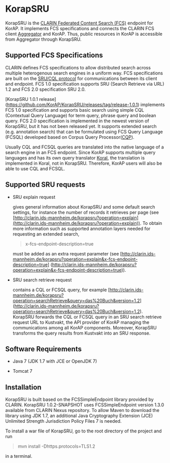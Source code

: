 # KorapSRU

KorapSRU is the [CLARIN Federated Content Search (FCS)](https://www.clarin.eu/content/federated-content-search-clarin-fcs) endpoint for KorAP. It implements FCS specifications and connects the CLARIN FCS client [Aggregator](http://weblicht.sfs.uni-tuebingen.de/Aggregator/) and KorAP. Thus, public resources in KorAP is accessible from Aggregator through KorapSRU.

## Supported FCS Specifications

CLARIN defines FCS specifications to allow distributed search across multiple heterogenous search engines in a uniform way. FCS specifications are built on the [SRU/CQL protocol](http://www.loc.gov/standards/sru/) for communications between its client and endpoint. FCS 1.0 specification supports SRU (Search Retrieve via URL) 1.2 and FCS 2.0 specification SRU 2.0. 


[KorapSRU 1.0.1 release] (https://github.com/KorAP/KorapSRU/releases/tag/release-1.0.1) implements FCS 1.0 specification and supports basic search using simple CQL (Contextual Query Language) for term query, phrase query and boolean query. FCS 2.0 specification is implemented in the newest version of KorapSRU, but it has not been released yet. It supports extended search (e.g. annotation search) that can be formulated using FCS Query Language (FCSQL) developed based on Corpus Query Processor([CQP](http://cwb.sourceforge.net/files/CQP_Tutorial/)).

Usually CQL and FCSQL queries are translated into the native language of a search engine in an FCS endpoint. Since KorAP supports multiple query languages and has its own query translator [Koral](https://github.com/KorAP/Koral), the translation is implemented in Koral, not in KorapSRU. Therefore, KorAP users will also be able to use CQL and FCSQL.

## Supported SRU requests

* SRU explain request

  gives general information about KorapSRU and some default search settings, for instance the number of records it retrieves per page (see [http://clarin.ids-mannheim.de/korapsru?operation=explain](http://clarin.ids-mannheim.de/korapsru?operation=explain)). To obtain more information such as supported annotation layers needed for requesting an extended search, 
  > x-fcs-endpoint-description=true 
  
  must be added as an extra request parameter (see [http://clarin.ids-mannheim.de/korapsru?operation=explain&x-fcs-endpoint-description=true] (http://clarin.ids-mannheim.de/korapsru?operation=explain&x-fcs-endpoint-description=true)).

* SRU search retrieve request  

  contains a CQL or FCSQL query, for example [http://clarin.ids-mannheim.de/korapsru?operation=searchRetrieve&query=das%20Buch&version=1.2] (http://clarin.ids-mannheim.de/korapsru?operation=searchRetrieve&query=das%20Buch&version=1.2). KorapSRU forwards the CQL or FCSQL query in an SRU search retrieve request URL to Kustvakt, the API provider of KorAP managing the communications among all KorAP components. Moreover, KorapSRU transforms the query results from Kustvakt into an SRU response.
  
## Software Requirements
  
* Java 7 (JDK 1.7 with JCE or OpenJDK 7)
 
* Tomcat 7

## Installation

KorapSRU is built based on the FCSSimpleEndpoint library provided by CLARIN. KorapSRU 1.0.2-SNAPSHOT uses FCSSimpleEndpoint version 1.3.0 available from CLARIN Nexus repository. To allow Maven to download the library using JDK 1.7, an additional Java Cryptography Extension (JCE) Unlimited Strength Jurisdiction Policy Files 7 is needed.

To install a war file of KorapSRU, go to the root directory of the project and run

> mvn install -Dhttps.protocols=TLS1.2

in  a terminal.
